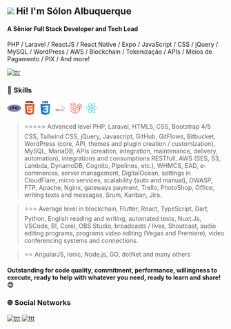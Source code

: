 ## <img src="https://user-images.githubusercontent.com/89528428/131755017-6d6343ba-307e-4d87-9fc3-77f33e8dc6a2.gif" width="30"> Hi! I'm Sólon Albuquerque
#### A Sênior Full Stack Developer and Tech Lead</h3>

PHP / Laravel / ReactJS / React Native / Expo / JavaScript / CSS / jQuery / MySQL / WordPress / AWS / Blockchain / Tokenização / APIs / Meios de Pagamento / PIX / And more!

<p align="left"> <a href="https://github.com/solonalbuquerque"><img src="https://github-profile-trophy.vercel.app/?username=solonalbuquerque" alt="ttr" /></a> </p>

### 🚀 Skills

<code><img height="32" src="https://raw.githubusercontent.com/github/explore/80688e429a7d4ef2fca1e82350fe8e3517d3494d/topics/php/php.png" alt="PHP"/></code>
<code><img height="32" src="https://raw.githubusercontent.com/github/explore/80688e429a7d4ef2fca1e82350fe8e3517d3494d/topics/html/html.png" alt="HTML5"/></code>
<code><img height="32" src="https://raw.githubusercontent.com/github/explore/80688e429a7d4ef2fca1e82350fe8e3517d3494d/topics/css/css.png" alt="CSS"/></code>
<code><img height="32" src="https://raw.githubusercontent.com/github/explore/80688e429a7d4ef2fca1e82350fe8e3517d3494d/topics/mysql/mysql.png" alt="MySQL"/></code>
<code><img height="32" src="https://raw.githubusercontent.com/github/explore/80688e429a7d4ef2fca1e82350fe8e3517d3494d/topics/laravel/laravel.png" alt="MySQL"/></code>
<code><img height="32" src="https://raw.githubusercontent.com/github/explore/80688e429a7d4ef2fca1e82350fe8e3517d3494d/topics/react/react.png" alt="MySQL"/></code>

> ⭐⭐⭐⭐⭐ Advanced level PHP, Laravel, HTML5, CSS, Bootstrap 4/5 CSS, Tailwind CSS, jQuery, Javascript, GitHub, GitFlows, Bitbucket, WordPress (core, API, themes and plugin creation / customization), MySQL, MariaDB, APIs (creation, integration, maintenance, delivery, automation), integrations and consumptions RESTfull, AWS (SES, S3, Lambda, DynamoDB, Cognito, Pipelines, etc.), WHMCS, EAD, e-commerces, server management, DigitalOcean, settings in CloudFlare, micro services, scalability (auto and manual), OWASP, FTP, Apache, Nginx, gateways payment, Trello, PhotoShop, Office, writing texts and messages, Srum, Kanban, Jira.

> ⭐⭐⭐ Average level in blockchain, Flutter, React, TypeScript, Dart, Python, English reading and writing, automated tests, Nuxt.Js, VSCode, BI, Corel, OBS Studio, broadcasts / lives, Shoutcast, audio editing programs, programs video editing (Vegas and Premiere), video conferencing systems and connections.

> ⭐⭐ AngularJS, Ionic, Node.js, GO, dotNet and many others

**Outstanding for code quality, commitment, performance, willingness to execute, ready to help with whatever you need, ready to learn and share! 😊**



### 🌐 Social Networks
<p align="left">
<a href="https://linkedin.com/in/solonalbuquerque" target="blank"><img align="center" src="https://raw.githubusercontent.com/rahuldkjain/github-profile-readme-generator/master/src/images/icons/Social/linked-in-alt.svg" alt="ttt" height="30" width="40" /></a>
<a href="https://instagram.com/solon.ag" target="blank"><img align="center" src="https://raw.githubusercontent.com/rahuldkjain/github-profile-readme-generator/master/src/images/icons/Social/instagram.svg" alt="ttt" height="30" width="40" /></a>
</p>
